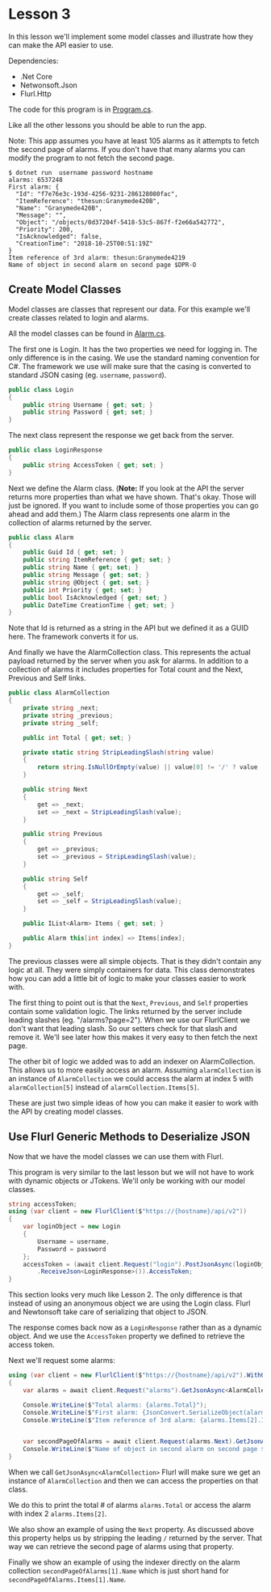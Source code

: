 # Lesson 3

In this lesson we'll implement some model classes and illustrate how they
can make the API easier to use.

Dependencies:

* .Net Core
* Netwonsoft.Json
* Flurl.Http

The code for this program is in [Program.cs](./Program.cs).

Like all the other lessons you should be able to run the app.

Note: This app assumes you have at least 105 alarms as it attempts to fetch the
second page of alarms. If you don't have that many alarms you can modify the program
to not fetch the second page.

```shell
$ dotnet run  username password hostname
alarms: 6537248
First alarm: {
  "Id": "f7e76e3c-193d-4256-9231-286128080fac",
  "ItemReference": "thesun:Granymede420B",
  "Name": "Granymede420B",
  "Message": "",
  "Object": "/objects/0d37204f-5418-53c5-867f-f2e66a542772",
  "Priority": 200,
  "IsAcknowledged": false,
  "CreationTime": "2018-10-25T00:51:19Z"
}
Item reference of 3rd alarm: thesun:Granymede4219
Name of object in second alarm on second page $DPR-O
```

## Create Model Classes

Model classes are classes that represent our data. For this example we'll create
classes related to login and alarms.

All the model classes can be found in [Alarm.cs](./Alarm.cs).

The first one is Login. It has the two properties we need for logging in. The only
difference is in the casing. We use the standard naming convention for C#. The framework
we use will make sure that the casing is converted to standard JSON casing (eg. `username`, `password`).

```csharp
public class Login
{
    public string Username { get; set; }
    public string Password { get; set; }
}
```

The next class represent the response we get back from the server.

```csharp
public class LoginResponse
{
    public string AccessToken { get; set; }
}
```

Next we define the Alarm class. (**Note:** If you look at the API the server
returns more properties than what we have shown. That's okay. Those will just be ignored.
If you want to include some of those properties you can go ahead and add them.)
The Alarm class represents one alarm in the collection of alarms returned by the server.

```csharp
public class Alarm
{
    public Guid Id { get; set; }
    public string ItemReference { get; set; }
    public string Name { get; set; }
    public string Message { get; set; }
    public string @Object { get; set; }
    public int Priority { get; set; }
    public bool IsAcknowledged { get; set; }
    public DateTime CreationTime { get; set; }
}
```

Note that Id is returned as a string in the API but we defined it as a GUID here. The framework converts it for us.

And finally we have the AlarmCollection class. This represents the actual payload returned
by the server when you ask for alarms. In addition to a collection of alarms it includes
properties for Total count and the Next, Previous and Self links.

```csharp
public class AlarmCollection
{
    private string _next;
    private string _previous;
    private string _self;

    public int Total { get; set; }

    private static string StripLeadingSlash(string value)
    {
        return string.IsNullOrEmpty(value) || value[0] != '/' ? value : value.Substring(0);
    }

    public string Next
    {
        get => _next;
        set => _next = StripLeadingSlash(value);
    }

    public string Previous
    {  
        get => _previous;
        set => _previous = StripLeadingSlash(value);
    }

    public string Self
    {
        get => _self;
        set => _self = StripLeadingSlash(value);
    }

    public IList<Alarm> Items { get; set; }

    public Alarm this[int index] => Items[index];
}
```

The previous classes were all simple objects. That is they didn't contain any logic at all.
They were simply containers for data. This class demonstrates how you can add a little bit of
logic to make your classes easier to work with.

The first thing to point out is that the `Next`, `Previous`, and `Self` properties contain some validation logic. The links
returned by the server include leading slashes  (eg. "/alarms?page=2"). When we use our FlurlClient
we don't want that leading slash. So our setters check for that slash and remove it.
We'll see later how this makes it very easy to then fetch the next page.

The other bit of logic we added was to add an indexer on AlarmCollection. This allows us to more
easily access an alarm. Assuming `alarmCollection` is an instance of `AlarmCollection` we could
access the alarm at index 5 with `alarmCollection[5]` instead of `alarmCollection.Items[5]`.

These are just two simple ideas of how you can make it easier to work with the API by creating
model classes.

## Use Flurl Generic Methods to Deserialize JSON

Now that we have the model classes we can use them with Flurl.

This program is very similar to the last lesson but we will not have
to work with dynamic objects or JTokens. We'll only be working with our model
classes.

```csharp
string accessToken;
using (var client = new FlurlClient($"https://{hostname}/api/v2"))
{
    var loginObject = new Login
    {
        Username = username,
        Password = password
    };
    accessToken = (await client.Request("login").PostJsonAsync(loginObject)
        .ReceiveJson<LoginResponse>()).AccessToken;
}
```

This section looks very much like Lesson 2. The only difference is
that instead of using an anonymous object we are using the Login class.
Flurl and Newtonsoft take care of serializing that object to JSON.

The response comes back now as a `LoginResponse` rather than as a dynamic object. And
we use the `AccessToken` property we defined to retrieve the access token.

Next we'll request some alarms:

```csharp
using (var client = new FlurlClient($"https://{hostname}/api/v2").WithOAuthBearerToken(accessToken))
{
    var alarms = await client.Request("alarms").GetJsonAsync<AlarmCollection>();

    Console.WriteLine($"Total alarms: {alarms.Total}");
    Console.WriteLine($"First alarm: {JsonConvert.SerializeObject(alarms[5], Formatting.Indented)}");
    Console.WriteLine($"Item reference of 3rd alarm: {alarms.Items[2].ItemReference}");


    var secondPageOfAlarms = await client.Request(alarms.Next).GetJsonAsync<AlarmCollection>();
    Console.WriteLine($"Name of object in second alarm on second page ${secondPageOfAlarms[1].Name}");
}
```

When we call `GetJsonAsync<AlarmCollection>` Flurl will make sure we get an
instance of `AlarmCollection` and then we can access the properties on that
class.

We do this to print the total # of alarms `alarms.Total` or
access the alarm with index 2 `alarms.Items[2]`.

We also show an example of using the `Next` property. As discussed above this property
helps us by stripping the leading `/` returned by the server. That way
we can retrieve the second page of alarms using that property.

Finally we show an example of using the indexer directly on the alarm collection
`secondPageOfAlarms[1].Name` which is just short hand for
`secondPageOfAlarms.Items[1].Name`.
